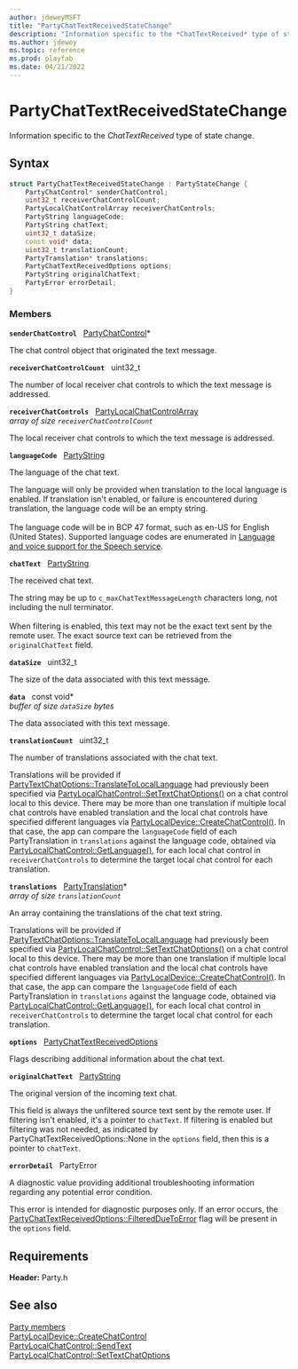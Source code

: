```yaml
---
author: jdeweyMSFT
title: "PartyChatTextReceivedStateChange"
description: "Information specific to the *ChatTextReceived* type of state change."
ms.author: jdewey
ms.topic: reference
ms.prod: playfab
ms.date: 04/21/2022
---
```


# PartyChatTextReceivedStateChange  

Information specific to the *ChatTextReceived* type of state change.  

## Syntax  
  
```cpp
struct PartyChatTextReceivedStateChange : PartyStateChange {  
    PartyChatControl* senderChatControl;  
    uint32_t receiverChatControlCount;  
    PartyLocalChatControlArray receiverChatControls;  
    PartyString languageCode;  
    PartyString chatText;  
    uint32_t dataSize;  
    const void* data;  
    uint32_t translationCount;  
    PartyTranslation* translations;  
    PartyChatTextReceivedOptions options;  
    PartyString originalChatText;  
    PartyError errorDetail;  
}  
```
  
### Members  
  
**`senderChatControl`** &nbsp; [PartyChatControl](../classes/PartyChatControl/partychatcontrol.md)*  
  
The chat control object that originated the text message.
  
**`receiverChatControlCount`** &nbsp; uint32_t  
  
The number of local receiver chat controls to which the text message is addressed.
  
**`receiverChatControls`** &nbsp; [PartyLocalChatControlArray](../typedefs.md)  
*array of size `receiverChatControlCount`*  
  
The local receiver chat controls to which the text message is addressed.
  
**`languageCode`** &nbsp; [PartyString](../typedefs.md)  
  
The language of the chat text.
  
The language will only be provided when translation to the local language is enabled. If translation isn't enabled, or failure is encountered during translation, the language code will be an empty string. <br /><br /> The language code will be in BCP 47 format, such as en-US for English (United States). Supported language codes are enumerated in [Language and voice support for the Speech service](/azure/cognitive-services/speech-service/language-support).
  
**`chatText`** &nbsp; [PartyString](../typedefs.md)  
  
The received chat text.
  
The string may be up to ```c_maxChatTextMessageLength``` characters long, not including the null terminator. <br /><br /> When filtering is enabled, this text may not be the exact text sent by the remote user. The exact source text can be retrieved from the ```originalChatText``` field.
  
**`dataSize`** &nbsp; uint32_t  
  
The size of the data associated with this text message.
  
**`data`** &nbsp; const void*  
*buffer of size `dataSize` bytes*  
  
The data associated with this text message.
  
**`translationCount`** &nbsp; uint32_t  
  
The number of translations associated with the chat text.
  
Translations will be provided if [PartyTextChatOptions::TranslateToLocalLanguage](../enums/partytextchatoptions.md) had previously been specified via [PartyLocalChatControl::SetTextChatOptions()](../classes/PartyLocalChatControl/methods/partylocalchatcontrol_settextchatoptions.md) on a chat control local to this device. There may be more than one translation if multiple local chat controls have enabled translation and the local chat controls have specified different languages via [PartyLocalDevice::CreateChatControl()](../classes/PartyLocalDevice/methods/partylocaldevice_createchatcontrol.md). In that case, the app can compare the ```languageCode``` field of each PartyTranslation in ```translations``` against the language code, obtained via [PartyLocalChatControl::GetLanguage()](../classes/PartyLocalChatControl/methods/partylocalchatcontrol_getlanguage.md), for each local chat control in ```receiverChatControls``` to determine the target local chat control for each translation.
  
**`translations`** &nbsp; [PartyTranslation](partytranslation.md)*  
*array of size `translationCount`*  
  
An array containing the translations of the chat text string.
  
Translations will be provided if [PartyTextChatOptions::TranslateToLocalLanguage](../enums/partytextchatoptions.md) had previously been specified via [PartyLocalChatControl::SetTextChatOptions()](../classes/PartyLocalChatControl/methods/partylocalchatcontrol_settextchatoptions.md) on a chat control local to this device. There may be more than one translation if multiple local chat controls have enabled translation and the local chat controls have specified different languages via [PartyLocalDevice::CreateChatControl()](../classes/PartyLocalDevice/methods/partylocaldevice_createchatcontrol.md). In that case, the app can compare the ```languageCode``` field of each PartyTranslation in ```translations``` against the language code, obtained via [PartyLocalChatControl::GetLanguage()](../classes/PartyLocalChatControl/methods/partylocalchatcontrol_getlanguage.md), for each local chat control in ```receiverChatControls``` to determine the target local chat control for each translation.
  
**`options`** &nbsp; [PartyChatTextReceivedOptions](../enums/partychattextreceivedoptions.md)  
  
Flags describing additional information about the chat text.
  
**`originalChatText`** &nbsp; [PartyString](../typedefs.md)  
  
The original version of the incoming text chat.
  
This field is always the unfiltered source text sent by the remote user. If filtering isn't enabled, it's a pointer to ```chatText```. If filtering is enabled but filtering was not needed, as indicated by PartyChatTextReceivedOptions::None in the ```options``` field, then this is a pointer to ```chatText```.
  
**`errorDetail`** &nbsp; PartyError  
  
A diagnostic value providing additional troubleshooting information regarding any potential error condition.
  
This error is intended for diagnostic purposes only. If an error occurs, the [PartyChatTextReceivedOptions::FilteredDueToError](../enums/partychattextreceivedoptions.md) flag will be present in the ```options``` field.
  
  
## Requirements  
  
**Header:** Party.h
  
## See also  
[Party members](../party_members.md)  
[PartyLocalDevice::CreateChatControl](../classes/PartyLocalDevice/methods/partylocaldevice_createchatcontrol.md)  
[PartyLocalChatControl::SendText](../classes/PartyLocalChatControl/methods/partylocalchatcontrol_sendtext.md)  
[PartyLocalChatControl::SetTextChatOptions](../classes/PartyLocalChatControl/methods/partylocalchatcontrol_settextchatoptions.md)
  
  
